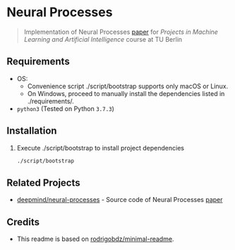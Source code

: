 # Neural Processes

> Implementation of Neural Processes [paper](https://arxiv.org/pdf/1807.01622.pdf) for _Projects in Machine Learning and Artificial Intelligence_ course at TU Berlin

## Requirements

- OS:
  - Convenience script ./script/bootstrap supports only macOS or Linux.
  - On Windows, proceed to manually install the dependencies listed in ./requirements/.
- `python3` (Tested on Python `3.7.3`)

## Installation

1. Execute ./script/bootstrap to install project dependencies

   ```sh
   ./script/bootstrap
   ```

## Related Projects

- [deepmind/neural-processes](https://github.com/deepmind/neural-processes) - Source code of Neural Processes [paper](https://arxiv.org/pdf/1807.01622.pdf)

## Credits

- This readme is based on [rodrigobdz/minimal-readme](https://github.com/rodrigobdz/minimal-readme).

